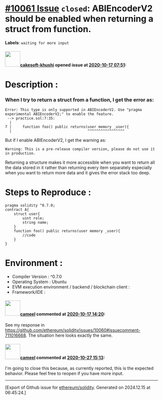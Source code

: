 # [\#10061 Issue](https://github.com/ethereum/solidity/issues/10061) `closed`: ABIEncoderV2 should be enabled when returning a struct from function.
**Labels**: `waiting for more input`


#### <img src="https://avatars.githubusercontent.com/u/69229932?v=4" width="50">[cakesoft-khushi](https://github.com/cakesoft-khushi) opened issue at [2020-10-17 07:51](https://github.com/ethereum/solidity/issues/10061):

# Description :
### When I try to return a struct from a function, I get the error as:
    Error: This type is only supported in ABIEncoderV2. Use "pragma experimental ABIEncoderV2;" to enable the feature.
     --> practice.sol:7:35:
      |
    7 |     function foo() public returns(user memory _user){
      |                                   ^^^^^^^^^^^^^^^^^

But if I enable ABIEncoderV2, I get the warning as:

    Warning: This is a pre-release compiler version, please do not use it in production.



Returning a structure makes it more accessible when you want to return all the data stored in it rather than returning every item separately especially when you want to return more data and it gives the error stack too deep.


# Steps to Reproduce :

    pragma solidity ^0.7.0;
    contract A{
        struct user{
	        uint role;
	        string name;
        }
        function foo() public returns(user memory _user){
            //code
        }
    }

# Environment :
* Compiler Version : ^0.7.0
* Operating System : Ubuntu
* EVM execution environment / backend / blockchain client : 
* Framework/IDE : 


#### <img src="https://avatars.githubusercontent.com/u/137030?v=4" width="50">[cameel](https://github.com/cameel) commented at [2020-10-17 14:20](https://github.com/ethereum/solidity/issues/10061#issuecomment-711017676):

See my response in https://github.com/ethereum/solidity/issues/10060#issuecomment-711016668. The situation here looks exactly the same.

#### <img src="https://avatars.githubusercontent.com/u/137030?v=4" width="50">[cameel](https://github.com/cameel) commented at [2020-10-27 15:13](https://github.com/ethereum/solidity/issues/10061#issuecomment-717313484):

I'm going to close this because, as currently reported, this is the expected behavior. Please feel free to reopen if you have more input.


-------------------------------------------------------------------------------



[Export of Github issue for [ethereum/solidity](https://github.com/ethereum/solidity). Generated on 2024.12.15 at 06:45:24.]
